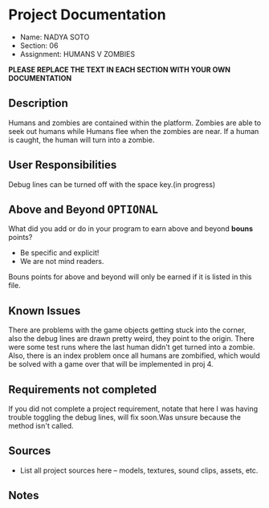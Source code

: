 # Project Documentation

-   Name: NADYA SOTO
-   Section: 06
-   Assignment: HUMANS V ZOMBIES

**PLEASE REPLACE THE TEXT IN EACH SECTION WITH YOUR OWN DOCUMENTATION**

## Description
Humans and zombies are contained within the platform. Zombies are able to seek out humans while Humans flee when the zombies are near. If a human is caught, the human will turn into a zombie.


## User Responsibilities
Debug lines can be turned off with the space key.(in progress)

## Above and Beyond <kbd>OPTIONAL</kbd>

What did you add or do in your program to earn above and beyond **bouns** points?

-   Be specific and explicit!
-   We are not mind readers.

Bouns points for above and beyond will only be earned if it is listed in this file.

## Known Issues

There are problems with the game objects getting stuck into the corner, also the debug lines are drawn pretty weird, they point to the origin. There were some test runs where the last human didn't get turned into a zombie. Also, there is an index problem once all humans are zombified, which would be solved with a game over that will be implemented in proj 4.

## Requirements not completed

If you did not complete a project requirement, notate that here
I was having trouble toggling the debug lines, will fix soon.Was unsure because the method isn't called.

## Sources

-   List all project sources here – models, textures, sound clips, assets, etc.


## Notes

